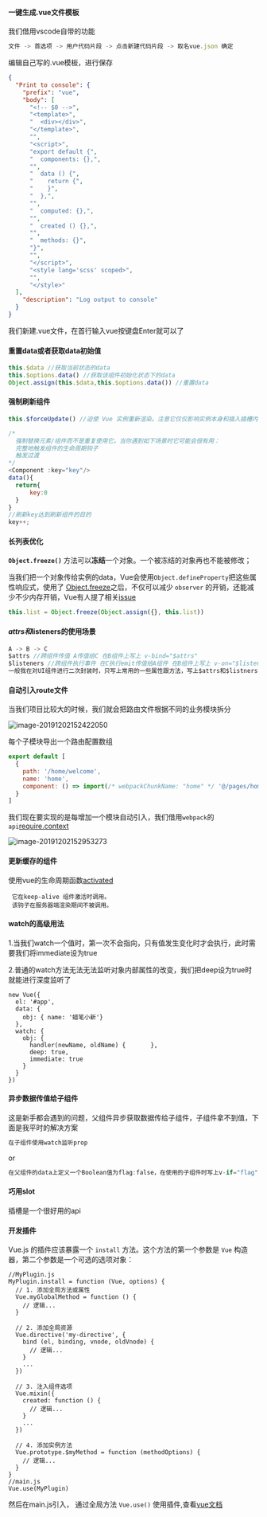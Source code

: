 #### 一键生成.vue文件模板

我们借用vscode自带的功能

```js
文件 -> 首选项 -> 用户代码片段 -> 点击新建代码片段 -> 取名vue.json 确定
```

编辑自己写的.vue模板，进行保存

```json
{
  "Print to console": {
    "prefix": "vue",
    "body": [
      "<!-- $0 -->",
      "<template>",
      "  <div></div>",
      "</template>",
      "",
      "<script>",
      "export default {",
      "  components: {},",
      "",
      "  data () {",
      "    return {",
      "    }",
      "  },",
      "",
      "  computed: {},",
      "",
      "  created () {},",
      "",
      "  methods: {}",
      "}",
      "",
      "</script>",
      "<style lang='scss' scoped>",
      "",
      "</style>"
  ],
    "description": "Log output to console"
  }
}
```

我们新建.vue文件，在首行输入vue按键盘Enter就可以了



#### 重置data或者获取data初始值

```javascript
this.$data //获取当前状态的data
this.$options.data() //获取该组件初始化状态下的data
Object.assign(this.$data,this.$options.data()) //重置data
```



####  强制刷新组件

```javascript
this.$forceUpdate() //迫使 Vue 实例重新渲染。注意它仅仅影响实例本身和插入插槽内容的子组件，而不是所有子组件。

/*
  强制替换元素/组件而不是重复使用它。当你遇到如下场景时它可能会很有用：
  完整地触发组件的生命周期钩子
  触发过渡
*/
<Component :key="key"/>
data(){
  return{
      key:0
  }
}
//刷新key达到刷新组件的目的
key++;
```



#### 长列表优化

**`Object.freeze()`** 方法可以**冻结**一个对象。一个被冻结的对象再也不能被修改；

当我们把一个对象传给实例的data，Vue会使用`Object.defineProperty`把这些属性响应式，使用了 [Object.freeze](https://developer.mozilla.org/zh-CN/docs/Web/JavaScript/Reference/Global_Objects/Object/freeze)之后，不仅可以减少 `observer` 的开销，还能减少不少内存开销，Vue有人提了相关[issue](https://github.com/vuejs/vue/issues/4384)

```javascript
this.list = Object.freeze(Object.assign({}, this.list))
```



#### $attrs和$listeners的使用场景

```javascript
A -> B -> C
$attrs //跨组件传值 A传值给C 在B组件上写上 v-bind="$attrs"
$listeners //跨组件执行事件 在C执行emit传值给A组件 在B组件上写上 v-on="$listeners"
一般我在对UI组件进行二次封装时，只写上常用的一些属性跟方法，写上$attrs和$listners，我们使用组件时就可以直接使用原组件的属性跟方法
```



#### 自动引入route文件

当我们项目比较大的时候，我们就会把路由文件根据不同的业务模块拆分

![image-20191202152422050](C:\Users\Administrator\AppData\Roaming\Typora\typora-user-images\image-20191202152422050.png)

每个子模块导出一个路由配置数组

```javascript
export default [
  {
    path: '/home/welcome',
    name: 'home',
    component: () => import(/* webpackChunkName: "home" */ '@/pages/home/index.vue')
  }
]

```



我们现在要实现的是每增加一个模块自动引入，我们借用`webpack`的`api`[require.context](https://webpack.js.org/guides/dependency-management/#requirecontext)

![image-20191202152953273](C:\Users\Administrator\AppData\Roaming\Typora\typora-user-images\image-20191202152953273.png)

#### 更新缓存的组件

使用vue的生命周期函数[activated](https://cn.vuejs.org/v2/api/#activated)

```
 它在keep-alive 组件激活时调用。
 该钩子在服务器端渲染期间不被调用。
```



####  watch的高级用法

1.当我们watch一个值时，第一次不会指向，只有值发生变化时才会执行，此时需要我们将immediate设为true

2.普通的watch方法无法无法监听对象内部属性的改变，我们把deep设为true时就能进行深度监听了

```
new Vue({
  el: '#app',
  data: {
    obj: { name: '蜡笔小新'}
  },
  watch: {
    obj: {
      handler(newName, oldName) {       },
      deep: true,
      immediate: true
    }
  } 
})

```



#### 异步数据传值给子组件

这是新手都会遇到的问题，父组件异步获取数据传给子组件，子组件拿不到值，下面是我平时的解决方案

```js
在子组件使用watch监听prop
```

or

```javascript
在父组件的data上定义一个Boolean值为flag:false，在使用的子组件时写上v-if="flag",当异步数据获取到时，把flag改成true
```



#### 巧用slot

插槽是一个很好用的api



#### 开发插件

Vue.js 的插件应该暴露一个 `install` 方法。这个方法的第一个参数是 `Vue` 构造器，第二个参数是一个可选的选项对象：

```vue
//MyPlugin.js
MyPlugin.install = function (Vue, options) {
  // 1. 添加全局方法或属性
  Vue.myGlobalMethod = function () {
    // 逻辑...
  }

  // 2. 添加全局资源
  Vue.directive('my-directive', {
    bind (el, binding, vnode, oldVnode) {
      // 逻辑...
    }
    ...
  })

  // 3. 注入组件选项
  Vue.mixin({
    created: function () {
      // 逻辑...
    }
    ...
  })

  // 4. 添加实例方法
  Vue.prototype.$myMethod = function (methodOptions) {
    // 逻辑...
  }
}
//main.js
Vue.use(MyPlugin)
```

然后在main.js引入， 通过全局方法 `Vue.use()` 使用插件,查看[vue文档](https://cn.vuejs.org/v2/guide/plugins.html)